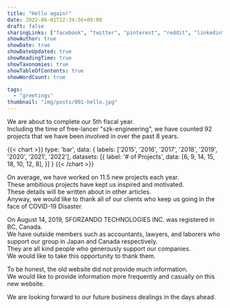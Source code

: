 ```yaml
---
title: "Hello again!"
date: 2022-06-01T12:34:56+09:00
draft: false
sharingLinks: ["facebook", "twitter", "pinterest", "reddit", "linkedin", "email"]
showAuthor: true
showDate: true
showDateUpdated: true
showReadingTime: true
showTaxonomies: true
showTableOfContents: true
showWordCount: true

tags:
  - "greetings"
thumbnail: "img/posts/001-hello.jpg"
---
```


We are about to complete our 5th fiscal year.  
Including the time of free-lancer "szk-engineering", we have counted 92 projects that we have been involved in over the past 8 years.

{{< chart >}}
type: 'bar',
data: {
  labels: ['2015', '2016', '2017', '2018', '2019', '2020', '2021', '2022'],
  datasets: [{
    label: '# of Projects',
    data: [6, 9, 14, 15, 18, 10, 12, 8],
  }]
}
{{< /chart >}}

On average, we have worked on 11.5 new projects each year.  
These ambitious projects have kept us inspired and motivated.  
These details will be written about in other articles.  
Anyway, we would like to thank all of our clients who keep us going in the face of COVID-19 Disaster.

On August 14, 2019, SFORZANDO TECHNOLOGIES INC. was registered in BC, Canada.  
We have outside members such as accountants, lawyers, and laborers who support our group in Japan and Canada respectively.  
They are all kind people who generously support our companies.  
We would like to take this opportunity to thank them.

To be honest, the old website did not provide much information.  
We would like to provide information more frequently and casually on this new website.

We are looking forward to our future business dealings in the days ahead.
